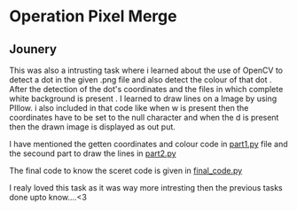 # Operation Pixel Merge

## Jounery

This was also a intrusting task where i learned about the use of OpenCV to detect a dot in the given .png file and also detect the colour of that dot .<br>
After the detection of the dot's coordinates and the files in which complete white background is present .
I learned to draw lines on a Image by using PIllow. i also included in that code like when w is present then the coordinates have to be set to the null character and when the  d is present then the drawn image is displayed as out put.

I have mentioned the getten coordinates and colour code in [part1.py](https://github.com/neeraj-madhavarapu/amfoss-tasks/blob/main/task-10/code/part1.py) file and the secound part to draw the lines in [part2.py](https://github.com/neeraj-madhavarapu/amfoss-tasks/blob/main/task-10/code/part2.py)

The final code to know the sceret code is given in [final_code.py](https://github.com/neeraj-madhavarapu/amfoss-tasks/blob/main/task-10/code/final_code.py)

I realy loved this task as it was way more intresting then the previous tasks done upto know....<3
